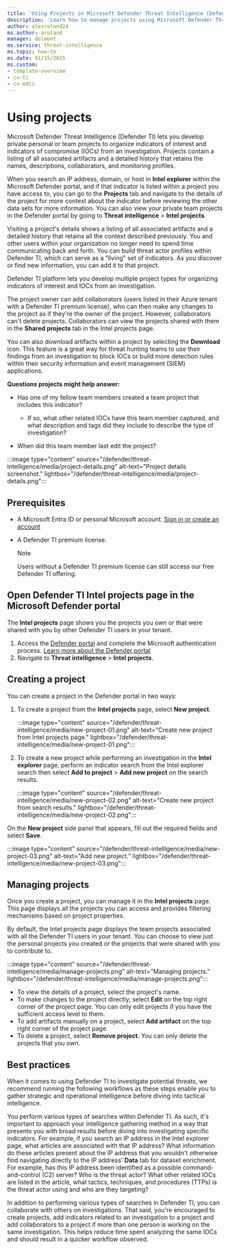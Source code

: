 ```yaml
--- 
title: 'Using Projects in Microsoft Defender Threat Intelligence (Defender TI)'
description: 'Learn how to manage projects using Microsoft Defender Threat Intelligence (Defender TI).'
author: alexroland24
ms.author: aroland
manager: dolmont
ms.service: threat-intelligence 
ms.topic: how-to 
ms.date: 01/15/2025
ms.custom: 
- template-overview
- cx-ti
- cx-mdti
---
```


# Using projects

Microsoft Defender Threat Intelligence (Defender TI)  lets you develop private personal or team projects to organize indicators of interest and indicators of compromise (IOCs) from an investigation. Projects contain a listing of all associated artifacts and a detailed history that retains the names, descriptions, collaborators, and monitoring profiles.

When you search an IP address, domain, or host in **Intel explorer** within the Microsoft Defender portal, and if that indicator is listed within a project you have access to, you can go to the **Projects** tab and navigate to the details of the project for more context about the indicator before reviewing the other data sets for more information. You can also view your private team projects in the Defender portal by going to **Threat intelligence** > **Intel projects**.

Visiting a project's details shows a listing of all associated artifacts and a detailed history that retains all the context described previously. You and other users within your organization no longer need to spend time communicating back and forth. You can build threat actor profiles within Defender TI, which can serve as a "living" set of indicators. As you discover or find new information, you can add it to that project.

Defender TI platform lets you develop multiple project types for organizing indicators of interest and IOCs from an investigation.

The project owner can add collaborators (users listed in their Azure tenant with a Defender TI premium license), who can then make any changes to the project as if they're the owner of the project. However, collaborators can't delete projects. Collaborators can view the projects shared with them in the **Shared projects** tab in the Intel projects page.

You can also download artifacts within a project by selecting the **Download** icon. This feature is a great way for threat hunting teams to use their findings from an investigation to block IOCs or build more detection rules within their security information and event management (SIEM) applications.

**Questions projects might help answer:**

- Has one of my fellow team members created a team project that includes this indicator?

   - If so, what other related IOCs have this team member captured, and what description and tags did they include to describe the type of investigation?

- When did this team member last edit the project?

:::image type="content" source="/defender/threat-intelligence/media/project-details.png" alt-text="Project details screenshot." lightbox="/defender/threat-intelligence/media/project-details.png":::

## Prerequisites

- A Microsoft Entra ID or personal Microsoft account. [Sign in or create an account](https://signup.microsoft.com/)
- A Defender TI premium license.

    > [!NOTE]
    > Users without a Defender TI premium license can still access our free Defender TI offering.


## Open Defender TI Intel projects page in the Microsoft Defender portal

The **Intel projects** page shows you the projects you own or that were shared with you by other Defender TI users in your tenant. 

1. Access the [Defender portal](https://security.microsoft.com/) and complete the Microsoft authentication process. [Learn more about the Defender portal](/defender-xdr/microsoft-365-defender-portal)
2. Navigate to **Threat intelligence** > **Intel projects**. 

## Creating a project

You can create a project in the Defender portal in two ways: 

1. To create a project from the **Intel projects** page, select **New project**.

    :::image type="content" source="/defender/threat-intelligence/media/new-project-01.png" alt-text="Create new project from Intel projects page." lightbox="/defender/threat-intelligence/media/new-project-01.png":::

2. To create a new project while performing an investigation in the **Intel explorer** page, perform an indicator search from the Intel explorer search then select **Add to project** > **Add new project** on the search results.

     :::image type="content" source="/defender/threat-intelligence/media/new-project-02.png" alt-text="Create new project from search results." lightbox="/defender/threat-intelligence/media/new-project-02.png":::

On the **New project** side panel that appears, fill out the required fields and select **Save**.

:::image type="content" source="/defender/threat-intelligence/media/new-project-03.png" alt-text="Add new project." lightbox="/defender/threat-intelligence/media/new-project-03.png":::

## Managing projects

Once you create a project, you can manage it in the **Intel projects** page. This page displays all the projects you can access and provides filtering mechanisms based on project properties. 

By default, the Intel projects page displays the team projects associated with all the Defender TI users in your tenant. You can choose to view just the personal projects you created or the projects that were shared with you to contribute to.

:::image type="content" source="/defender/threat-intelligence/media/manage-projects.png" alt-text="Managing projects." lightbox="/defender/threat-intelligence/media/manage-projects.png":::

- To view the details of a project, select the project's name. 
- To make changes to the project directly, select **Edit** on the top right corner of the project page. You can only edit projects if you have the sufficient access level to them. 
- To add artifacts manually on a project, select **Add artifact** on the top right corner of the project page.
- To delete a project, select **Remove project**. You can only delete the projects that you own.

## Best practices

When it comes to using Defender TI to investigate potential threats, we recommend running the following workflows as these steps enable you to gather strategic and operational intelligence before diving into tactical intelligence.

You perform various types of searches within Defender TI. As such, it's important to approach your intelligence gathering method in a way that presents you with broad results before diving into investigating specific indicators. For example, if you search an IP address in the Intel explorer page, what articles are associated with that IP address? What information do these articles present about the IP address that you wouldn't otherwise find navigating directly to the IP address' **Data** tab for dataset enrichment. For example, has this IP address been identified as a possible command-and-control (C2) server? Who is the threat actor? What other related IOCs are listed in the article, what tactics, techniques, and procedures (TTPs) is the threat actor using and who are they targeting?

In addition to performing various types of searches in Defender TI, you can collaborate with others on investigations. That said, you're encouraged to create projects, add indicators related to an investigation to a project and add collaborators to a project if more than one person is working on the same investigation. This helps reduce time spent analyzing the same IOCs and should result in a quicker workflow observed.